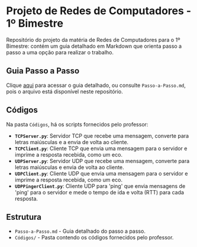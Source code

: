 # Projeto de Redes de Computadores - 1º Bimestre

Repositório do projeto da matéria de Redes de Computadores para o 1º Bimestre: contém um guia detalhado em Markdown que orienta passo a passo a uma opção para realizar o trabalho.

## Guia Passo a Passo

Clique [aqui](/Passo-a-Passo.md) para acessar o guia detalhado, ou consulte `Passo-a-Passo.md`, pois o arquivo está disponível neste repositório.

## Códigos

Na pasta `Códigos`, há os scripts fornecidos pelo professor:

- **`TCPServer.py`**: Servidor TCP que recebe uma mensagem, converte para letras maiúsculas e a envia de volta ao cliente.
- **`TCPClient.py`**: Cliente TCP que envia uma mensagem para o servidor e imprime a resposta recebida, como um eco.
- **`UDPServer.py`**: Servidor UDP que recebe uma mensagem, converte para letras maiúsculas e envia de volta ao cliente.
- **`UDPClient.py`**: Cliente UDP que envia uma mensagem para o servidor e imprime a resposta recebida, como um eco.
- **`UDPPingerClient.py`**: Cliente UDP para 'ping' que envia mensagens de 'ping' para o servidor e mede o tempo de ida e volta (RTT) para cada resposta.

## Estrutura

- `Passo-a-Passo.md` - Guia detalhado do passo a passo.
- `Códigos/` - Pasta contendo os códigos fornecidos pelo professor.
